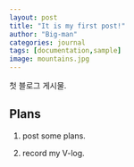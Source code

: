 ```yaml
---
layout: post
title: "It is my first post!"
author: "Big-man"
categories: journal
tags: [documentation,sample]
image: mountains.jpg
---
```


첫 블로그 게시물.

## Plans

1. post some plans.

2. record my V-log.

